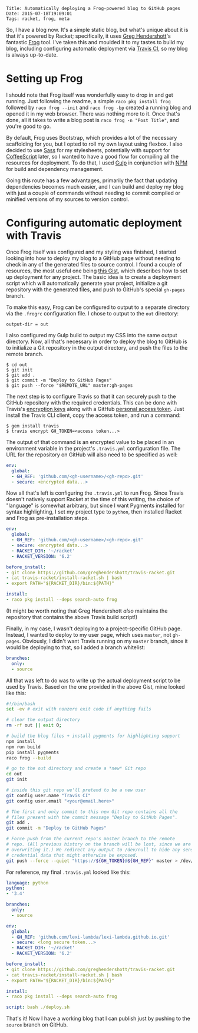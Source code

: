     Title: Automatically deploying a Frog-powered blog to GitHub pages
    Date: 2015-07-18T19:09:01
    Tags: racket, frog, meta

So, I have a blog now. It's a simple static blog, but what's unique about it is that it's powered by Racket; specifically, it uses [Greg Hendershott][greghendershott]'s fantastic [Frog][frog] tool. I've taken this and moulded it to my tastes to build my blog, including configuring automatic deployment via [Travis CI][travis], so my blog is always up-to-date.

# Setting up Frog

I should note that Frog itself was wonderfully easy to drop in and get running. Just following the readme, a simple `raco pkg install frog` followed by `raco frog --init` and `raco frog -bp` created a running blog and opened it in my web browser. There was nothing more to it. Once that's done, all it takes to write a blog post is `raco frog -n "Post Title"`, and you're good to go.

By default, Frog uses Bootstrap, which provides a lot of the necessary scaffolding for you, but I opted to roll my own layout using flexbox. I also decided to use [Sass][sass] for my stylesheets, potentially with support for [CoffeeScript][coffeescript] later, so I wanted to have a good flow for compiling all the resources for deployment. To do that, I used [Gulp][gulp] in conjunction with [NPM][npm] for build and dependency management.

Going this route has a few advantages, primarily the fact that updating dependencies becomes much easier, and I can build and deploy my blog with just a couple of commands without needing to commit compiled or minified versions of my sources to version control.

# Configuring automatic deployment with Travis

Once Frog itself was configured and my styling was finished, I started looking into how to deploy my blog to a GitHub page without needing to check in any of the generated files to source control. I found a couple of resources, the most useful one being [this Gist](https://gist.github.com/domenic/ec8b0fc8ab45f39403dd), which describes how to set up deployment for any project. The basic idea is to create a deployment script which will automatically generate your project, initialize a git repository with the generated files, and push to GitHub's special `gh-pages` branch.

To make this easy, Frog can be configured to output to a separate directory via the `.frogrc` configuration file. I chose to output to the `out` directory:

```
output-dir = out
```

I also configured my Gulp build to output my CSS into the same output directory. Now, all that's necessary in order to deploy the blog to GitHub is to initialize a Git repository in the output directory, and push the files to the remote branch.

```
$ cd out
$ git init
$ git add .
$ git commit -m "Deploy to GitHub Pages"
$ git push --force "$REMOTE_URL" master:gh-pages
```

The next step is to configure Travis so that it can securely push to the GitHub repository with the required credentials. This can be done with Travis's [encryption keys][travis-encryption] along with a GitHub [personal access token][github-access-token]. Just install the Travis CLI client, copy the access token, and run a command:

```
$ gem install travis
$ travis encrypt GH_TOKEN=<access token...>
```

The output of that command is an encrypted value to be placed in an environment variable in the project's `.travis.yml` configuration file. The URL for the repository on GitHub will also need to be specified as well:

```yaml
env:
  global:
  - GH_REF: 'github.com/<gh-username>/<gh-repo>.git'
  - secure: <encrypted data...>
```

Now all that's left is configuring the `.travis.yml` to run Frog. Since Travis doesn't natively support Racket at the time of this writing, the choice of "language" is somewhat arbitrary, but since I want Pygments installed for syntax highlighting, I set my project type to `python`, then installed Racket and Frog as pre-installation steps.

```yaml
env:
  global:
  - GH_REF: 'github.com/<gh-username>/<gh-repo>.git'
  - secure: <encrypted data...>
  - RACKET_DIR: '~/racket'
  - RACKET_VERSION: '6.2'

before_install:
- git clone https://github.com/greghendershott/travis-racket.git
- cat travis-racket/install-racket.sh | bash
- export PATH="${RACKET_DIR}/bin:${PATH}"

install:
- raco pkg install --deps search-auto frog
```

(It might be worth noting that Greg Hendershott *also* maintains the repository that contains the above Travis build script!)

Finally, in my case, I wasn't deploying to a project-specific GitHub page. Instead, I wanted to deploy to my user page, which uses `master`, not `gh-pages`. Obviously, I didn't want Travis running on my `master` branch, since it would be deploying to that, so I added a branch whitelist:

```yaml
branches:
  only:
  - source
```

All that was left to do was to write up the actual deployment script to be used by Travis. Based on the one provided in the above Gist, mine looked like this:

```bash
#!/bin/bash
set -ev # exit with nonzero exit code if anything fails

# clear the output directory
rm -rf out || exit 0;

# build the blog files + install pygments for highlighting support
npm install
npm run build
pip install pygments
raco frog --build

# go to the out directory and create a *new* Git repo
cd out
git init

# inside this git repo we'll pretend to be a new user
git config user.name "Travis CI"
git config user.email "<your@email.here>"

# The first and only commit to this new Git repo contains all the
# files present with the commit message "Deploy to GitHub Pages".
git add .
git commit -m "Deploy to GitHub Pages"

# Force push from the current repo's master branch to the remote
# repo. (All previous history on the branch will be lost, since we are
# overwriting it.) We redirect any output to /dev/null to hide any sensitive
# credential data that might otherwise be exposed.
git push --force --quiet "https://${GH_TOKEN}@${GH_REF}" master > /dev/null 2>&1
```

For reference, my final `.travis.yml` looked like this:

```yaml
language: python
python:
- '3.4'

branches:
  only:
  - source

env:
  global:
  - GH_REF: 'github.com/lexi-lambda/lexi-lambda.github.io.git'
  - secure: <long secure token...>
  - RACKET_DIR: '~/racket'
  - RACKET_VERSION: '6.2'

before_install:
- git clone https://github.com/greghendershott/travis-racket.git
- cat travis-racket/install-racket.sh | bash
- export PATH="${RACKET_DIR}/bin:${PATH}"

install:
- raco pkg install --deps search-auto frog

script: bash ./deploy.sh
```

That's it! Now I have a working blog that I can publish just by pushing to the `source` branch on GitHub.

[coffeescript]: http://coffeescript.org
[frog]: https://github.com/greghendershott/frog
[github-access-token]: https://github.com/settings/tokens
[greghendershott]: http://www.greghendershott.com
[gulp]: http://gulpjs.com
[npm]: https://www.npmjs.com
[sass]: http://sass-lang.com
[travis]: https://travis-ci.org
[travis-encryption]: http://docs.travis-ci.com/user/encryption-keys/
